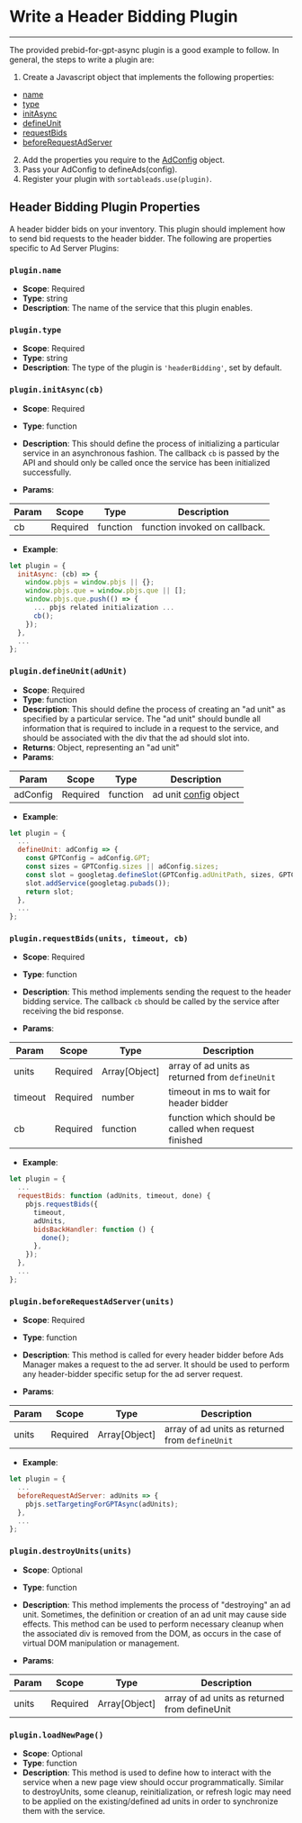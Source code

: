 # Write a Header Bidding Plugin

---

The provided prebid-for-gpt-async plugin is a good example to follow. In general, the steps to write a plugin are:

1. Create a Javascript object that implements the following properties:
  * [name](#pluginname)
  * [type](#plugintype)
  * [initAsync](#plugininitasynccb)
  * [defineUnit](#plugindefineunitadunit)
  * [requestBids](#pluginrequestbidsunits-timeout-cb)
  * [beforeRequestAdServer](#pluginbeforerequestadserverunits)
2. Add the properties you require to the [AdConfig](#plugin-configuration) object.
3. Pass your AdConfig to defineAds(config).
4. Register your plugin with `sortableads.use(plugin)`.

## Header Bidding Plugin Properties

A header bidder bids on your inventory. This plugin should implement how to send bid requests to the header bidder. The following are properties specific to Ad Server Plugins:

### `plugin.name`
* **Scope**: Required
* **Type**: string
* **Description**: The name of the service that this plugin enables.

### `plugin.type`

* **Scope**: Required
* **Type**: string
* **Description**: The type of the plugin is `'headerBidding'`, set by default.

### `plugin.initAsync(cb)`

* **Scope**: Required
* **Type**: function
* **Description**: This should define the process of initializing a particular service in an asynchronous fashion. The callback `cb` is passed by the API and should only be called once the service has been initialized successfully.

* **Params**:

| Param | Scope    | Type     | Description                   |
|-------|----------|----------|-------------------------------|
| cb    | Required | function | function invoked on callback. |

* **Example**:

```js
let plugin = {
  initAsync: (cb) => {
    window.pbjs = window.pbjs || {};
    window.pbjs.que = window.pbjs.que || [];
    window.pbjs.que.push(() => {
      ... pbjs related initialization ...
      cb();
    });
  },
  ...
};
```

### `plugin.defineUnit(adUnit)`

* **Scope**: Required
* **Type**: function
* **Description**: This should define the process of creating an "ad unit" as specified by a particular service. The "ad unit" should bundle all information that is required to include in a request to the service, and should be associated with the div that the ad should slot into.
* **Returns**: Object, representing an "ad unit"
* **Params**:

| Param     | Scope    | Type     | Description             |
|-----------|----------|----------|-------------------------|
| adConfig  | Required | function | ad unit [config] object |

[config]: #plugin-configuration

* **Example**:

```js
let plugin = {
  ...
  defineUnit: adConfig => {
    const GPTConfig = adConfig.GPT;
    const sizes = GPTConfig.sizes || adConfig.sizes;
    const slot = googletag.defineSlot(GPTConfig.adUnitPath, sizes, GPTConfig.elementId);
    slot.addService(googletag.pubads());
    return slot;
  },
  ...
};
```

### `plugin.requestBids(units, timeout, cb)`

* **Scope**: Required
* **Type**: function
* **Description**: This method implements sending the request to the header bidding service. The callback `cb` should be called by the service after receiving the bid response.

* **Params**:

| Param   | Scope    | Type          | Description                                           |
|---------|----------|---------------|-------------------------------------------------------|
| units   | Required | Array[Object] | array of ad units as returned from `defineUnit`       |
| timeout | Required | number        | timeout in ms to wait for header bidder               |
| cb      | Required | function      | function which should be called when request finished |

* **Example**:

```js
let plugin = {
  ...
  requestBids: function (adUnits, timeout, done) {
    pbjs.requestBids({
      timeout,
      adUnits,
      bidsBackHandler: function () {
        done();
      },
    });
  },
  ...
};
```

### `plugin.beforeRequestAdServer(units)`

* **Scope**: Required
* **Type**: function
* **Description**: This method is called for every header bidder before Ads Manager makes a request to the ad server. It should be used to perform any header-bidder specific setup for the ad server request.

* **Params**:

| Param | Scope    | Type          | Description                                     |
|-------|----------|---------------|-------------------------------------------------|
| units | Required | Array[Object] | array of ad units as returned from `defineUnit` |

* **Example**:

```js
let plugin = {
  ...
  beforeRequestAdServer: adUnits => {
    pbjs.setTargetingForGPTAsync(adUnits);
  },
  ...
};
```

### `plugin.destroyUnits(units)`

* **Scope**: Optional
* **Type**: function
* **Description**: This method implements the process of "destroying" an ad unit. Sometimes, the definition or creation of an ad unit may cause side effects. This method can be used to perform necessary cleanup when the associated div is removed from the DOM, as occurs in the case of virtual DOM manipulation or management.

* **Params**:

| Param | Scope    | Type          | Description                                   |
|-------|----------|---------------|-----------------------------------------------|
| units | Required | Array[Object] | array of ad units as returned from defineUnit |

### `plugin.loadNewPage()`

* **Scope**: Optional
* **Type**: function
* **Description**: This method is used to define how to interact with the service when a new page view should occur programmatically. Similar to destroyUnits, some cleanup, reinitialization, or refresh logic may need to be applied on the existing/defined ad units in order to synchronize them with the service.
